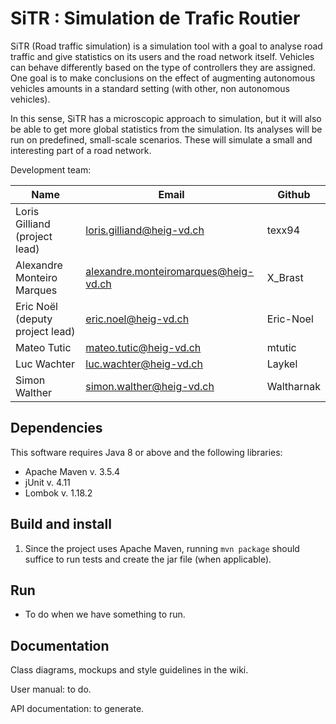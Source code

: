 # SiTR : Simulation de Trafic Routier
SiTR (Road traffic simulation) is a simulation tool with a goal to analyse road traffic and give statistics on its users
and the road network itself. Vehicles can behave differently based on the type of controllers they are assigned. One
goal is to make conclusions on the effect of augmenting autonomous vehicles amounts in a standard setting (with other,
non autonomous vehicles).

In this sense, SiTR has a microscopic approach to simulation, but it will also be able to get more global statistics
from the simulation. Its analyses will be run on predefined, small-scale scenarios. These will simulate a small
and interesting part of a road network.

Development team:

| Name                                 | Email                                | Github     |
|--------------------------------------|--------------------------------------|------------|
| Loris Gilliand  (project lead)       | loris.gilliand@heig-vd.ch            | texx94     |
| Alexandre Monteiro Marques           | alexandre.monteiromarques@heig-vd.ch | X_Brast    |
| Eric Noël (deputy project lead)      | eric.noel@heig-vd.ch                 | Eric-Noel  |
| Mateo Tutic                          | mateo.tutic@heig-vd.ch               | mtutic     |
| Luc Wachter                          | luc.wachter@heig-vd.ch               | Laykel     |
| Simon Walther                        | simon.walther@heig-vd.ch             | Waltharnak |

## Dependencies
This software requires Java 8 or above and the following libraries:

- Apache Maven v. 3.5.4
- jUnit v. 4.11
- Lombok v. 1.18.2

## Build and install
1. Since the project uses Apache Maven, running `mvn package` should suffice to run tests and create the jar file (when applicable).

## Run
- To do when we have something to run.

## Documentation
Class diagrams, mockups and style guidelines in the wiki.

User manual: to do.

API documentation: to generate.